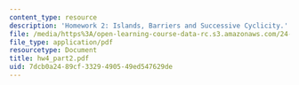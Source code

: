 ```yaml
---
content_type: resource
description: 'Homework 2: Islands, Barriers and Successive Cyclicity.'
file: /media/https%3A/open-learning-course-data-rc.s3.amazonaws.com/24-952-advanced-syntax-spring-2007/7dcb0a2489cf3329490549ed547629de_hw4_part2.pdf
file_type: application/pdf
resourcetype: Document
title: hw4_part2.pdf
uid: 7dcb0a24-89cf-3329-4905-49ed547629de
---
```

